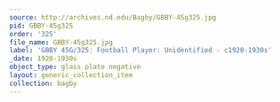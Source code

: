 ```yaml
---
source: http://archives.nd.edu/Bagby/GBBY-45g325.jpg
pid: GBBY-45g325
order: '325'
file_name: GBBY-45g325.jpg
label: 'GBBY 45G/325: Football Player: Unidentified - c1920-1930s'
_date: 1920-1930s
object_type: glass plate negative
layout: generic_collection_item
collection: bagby
---
```


